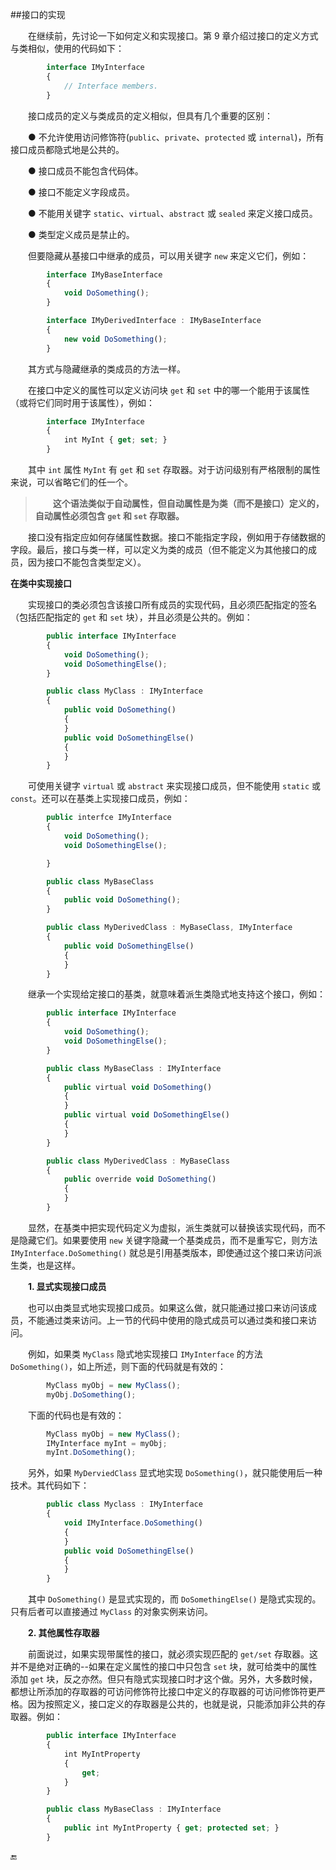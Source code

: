 ##接口的实现

&emsp;&emsp;在继续前，先讨论一下如何定义和实现接口。第 9 章介绍过接口的定义方式与类相似，使用的代码如下：

```javascript
        interface IMyInterface
        {
            // Interface members.
        }
```

&emsp;&emsp;接口成员的定义与类成员的定义相似，但具有几个重要的区别：

&emsp;&emsp;● 不允许使用访问修饰符(`public`、`private`、`protected` 或 `internal`)，所有接口成员都隐式地是公共的。

&emsp;&emsp;● 接口成员不能包含代码体。

&emsp;&emsp;● 接口不能定义字段成员。

&emsp;&emsp;● 不能用关键字 `static`、`virtual`、`abstract` 或 `sealed` 来定义接口成员。

&emsp;&emsp;● 类型定义成员是禁止的。

&emsp;&emsp;但要隐藏从基接口中继承的成员，可以用关键字 `new` 来定义它们，例如：

```javascript
        interface IMyBaseInterface
        {
            void DoSomething();
        }

        interface IMyDerivedInterface : IMyBaseInterface
        {
            new void DoSomething();
        }
```

&emsp;&emsp;其方式与隐藏继承的类成员的方法一样。

&emsp;&emsp;在接口中定义的属性可以定义访问块 `get` 和 `set` 中的哪一个能用于该属性（或将它们同时用于该属性），例如：

```javascript
        interface IMyInterface
        {
            int MyInt { get; set; }
        }
```
&emsp;&emsp;其中 `int` 属性 `MyInt` 有 `get` 和 `set` 存取器。对于访问级别有严格限制的属性来说，可以省略它们的任一个。

>&emsp;&emsp;**这个语法类似于自动属性，但自动属性是为类（而不是接口）定义的，自动属性必须包含 `get` 和 `set` 存取器。**


&emsp;&emsp;接口没有指定应如何存储属性数据。接口不能指定字段，例如用于存储数据的字段。最后，接口与类一样，可以定义为类的成员（但不能定义为其他接口的成员，因为接口不能包含类型定义）。

**在类中实现接口**

&emsp;&emsp;实现接口的类必须包含该接口所有成员的实现代码，且必须匹配指定的签名（包括匹配指定的 `get` 和 `set` 块），并且必须是公共的。例如：

```javascript
        public interface IMyInterface
        {
            void DoSomething();
            void DoSomethingElse();
        }

        public class MyClass : IMyInterface
        {
            public void DoSomething()
            {
            }
            public void DoSomethingElse()
            {
            }
        }
```

&emsp;&emsp;可使用关键字 `virtual` 或 `abstract` 来实现接口成员，但不能使用 `static` 或 `const`。还可以在基类上实现接口成员，例如：

```javascript
        public interfce IMyInterface
        {
            void DoSomething();
            void DoSomethingElse();

        }

        public class MyBaseClass
        {
            public void DoSomething();
        }

        public class MyDerivedClass : MyBaseClass, IMyInterface
        {
            public void DoSomethingElse()
            {
            }
        }
``` 

&emsp;&emsp;继承一个实现给定接口的基类，就意味着派生类隐式地支持这个接口，例如：

```javascript
        public interface IMyInterface
        {
            void DoSomething();
            void DoSomethingElse();
        }

        public class MyBaseClass : IMyInterface
        {
            public virtual void DoSomething()
            {
            }
            public virtual void DoSomethingElse()
            {
            }
        }

        public class MyDerivedClass : MyBaseClass
        {
            public override void DoSomething()
            {
            }
        }
```
&emsp;&emsp;显然，在基类中把实现代码定义为虚拟，派生类就可以替换该实现代码，而不是隐藏它们。如果要使用 `new` 关键字隐藏一个基类成员，而不是重写它，则方法 `IMyInterface.DoSomething()` 就总是引用基类版本，即使通过这个接口来访问派生类，也是这样。

&emsp;&emsp;**1. 显式实现接口成员**

&emsp;&emsp;也可以由类显式地实现接口成员。如果这么做，就只能通过接口来访问该成员，不能通过类来访问。上一节的代码中使用的隐式成员可以通过类和接口来访问。

&emsp;&emsp;例如，如果类 `MyClass` 隐式地实现接口 `IMyInterface` 的方法 `DoSomething()`，如上所述，则下面的代码就是有效的：

```javascript
        MyClass myObj = new MyClass();
        myObj.DoSomething();
```

&emsp;&emsp;下面的代码也是有效的：

```javascript
        MyClass myObj = new MyClass();
        IMyInterface myInt = myObj;
        myInt.DoSomething();
```

&emsp;&emsp;另外，如果 `MyDerviedClass` 显式地实现 `DoSomething()`，就只能使用后一种技术。其代码如下：

```javascript
        public class Myclass : IMyInterface
        {
            void IMyInterface.DoSomething()
            {
            }
            public void DoSomethingElse()
            {
            }
        }
```

&emsp;&emsp;其中 `DoSomething()` 是显式实现的，而 `DoSomethingElse()` 是隐式实现的。只有后者可以直接通过 `MyClass` 的对象实例来访问。

&emsp;&emsp;**2. 其他属性存取器**

&emsp;&emsp;前面说过，如果实现带属性的接口，就必须实现匹配的 `get/set` 存取器。这并不是绝对正确的--如果在定义属性的接口中只包含 `set` 块，就可给类中的属性添加 `get` 块，反之亦然。但只有隐式实现接口时才这个做。另外，大多数时候，都想让所添加的存取器的可访问修饰符比接口中定义的存取器的可访问修饰符更严格。因为按照定义，接口定义的存取器是公共的，也就是说，只能添加非公共的存取器。例如：

```javascript
        public interface IMyInterface
        {
            int MyIntProperty
            {
                get;
            }
        }

        public class MyBaseClass : IMyInterface
        {
            public int MyIntProperty { get; protected set; }
        }
```


















🔚